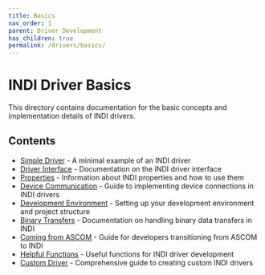 ```yaml
---
title: Basics
nav_order: 1
parent: Driver Development
has_children: true
permalink: /drivers/basics/
---
```


# INDI Driver Basics

This directory contains documentation for the basic concepts and implementation details of INDI drivers.

## Contents

- [Simple Driver](simple-driver.md) - A minimal example of an INDI driver
- [Driver Interface](driver-interface.md) - Documentation on the INDI driver interface
- [Properties](properties.md) - Information about INDI properties and how to use them
- [Device Communication](communication.md) - Guide to implementing device connections in INDI drivers
- [Development Environment](project-setup.md) - Setting up your development environment and project structure
- [Binary Transfers](binary-transfers.md) - Documentation on handling binary data transfers in INDI
- [Coming from ASCOM](coming-from-ascom.md) - Guide for developers transitioning from ASCOM to INDI
- [Helpful Functions](helpful-functions.md) - Useful functions for INDI driver development
- [Custom Driver](custom-driver.md) - Comprehensive guide to creating custom INDI drivers
